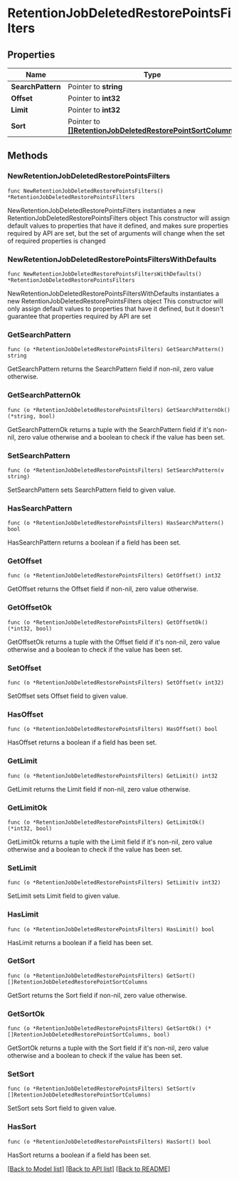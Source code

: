 # RetentionJobDeletedRestorePointsFilters

## Properties

Name | Type | Description | Notes
------------ | ------------- | ------------- | -------------
**SearchPattern** | Pointer to **string** |  | [optional] 
**Offset** | Pointer to **int32** |  | [optional] 
**Limit** | Pointer to **int32** |  | [optional] 
**Sort** | Pointer to [**[]RetentionJobDeletedRestorePointSortColumns**](RetentionJobDeletedRestorePointSortColumns.md) |  | [optional] 

## Methods

### NewRetentionJobDeletedRestorePointsFilters

`func NewRetentionJobDeletedRestorePointsFilters() *RetentionJobDeletedRestorePointsFilters`

NewRetentionJobDeletedRestorePointsFilters instantiates a new RetentionJobDeletedRestorePointsFilters object
This constructor will assign default values to properties that have it defined,
and makes sure properties required by API are set, but the set of arguments
will change when the set of required properties is changed

### NewRetentionJobDeletedRestorePointsFiltersWithDefaults

`func NewRetentionJobDeletedRestorePointsFiltersWithDefaults() *RetentionJobDeletedRestorePointsFilters`

NewRetentionJobDeletedRestorePointsFiltersWithDefaults instantiates a new RetentionJobDeletedRestorePointsFilters object
This constructor will only assign default values to properties that have it defined,
but it doesn't guarantee that properties required by API are set

### GetSearchPattern

`func (o *RetentionJobDeletedRestorePointsFilters) GetSearchPattern() string`

GetSearchPattern returns the SearchPattern field if non-nil, zero value otherwise.

### GetSearchPatternOk

`func (o *RetentionJobDeletedRestorePointsFilters) GetSearchPatternOk() (*string, bool)`

GetSearchPatternOk returns a tuple with the SearchPattern field if it's non-nil, zero value otherwise
and a boolean to check if the value has been set.

### SetSearchPattern

`func (o *RetentionJobDeletedRestorePointsFilters) SetSearchPattern(v string)`

SetSearchPattern sets SearchPattern field to given value.

### HasSearchPattern

`func (o *RetentionJobDeletedRestorePointsFilters) HasSearchPattern() bool`

HasSearchPattern returns a boolean if a field has been set.

### GetOffset

`func (o *RetentionJobDeletedRestorePointsFilters) GetOffset() int32`

GetOffset returns the Offset field if non-nil, zero value otherwise.

### GetOffsetOk

`func (o *RetentionJobDeletedRestorePointsFilters) GetOffsetOk() (*int32, bool)`

GetOffsetOk returns a tuple with the Offset field if it's non-nil, zero value otherwise
and a boolean to check if the value has been set.

### SetOffset

`func (o *RetentionJobDeletedRestorePointsFilters) SetOffset(v int32)`

SetOffset sets Offset field to given value.

### HasOffset

`func (o *RetentionJobDeletedRestorePointsFilters) HasOffset() bool`

HasOffset returns a boolean if a field has been set.

### GetLimit

`func (o *RetentionJobDeletedRestorePointsFilters) GetLimit() int32`

GetLimit returns the Limit field if non-nil, zero value otherwise.

### GetLimitOk

`func (o *RetentionJobDeletedRestorePointsFilters) GetLimitOk() (*int32, bool)`

GetLimitOk returns a tuple with the Limit field if it's non-nil, zero value otherwise
and a boolean to check if the value has been set.

### SetLimit

`func (o *RetentionJobDeletedRestorePointsFilters) SetLimit(v int32)`

SetLimit sets Limit field to given value.

### HasLimit

`func (o *RetentionJobDeletedRestorePointsFilters) HasLimit() bool`

HasLimit returns a boolean if a field has been set.

### GetSort

`func (o *RetentionJobDeletedRestorePointsFilters) GetSort() []RetentionJobDeletedRestorePointSortColumns`

GetSort returns the Sort field if non-nil, zero value otherwise.

### GetSortOk

`func (o *RetentionJobDeletedRestorePointsFilters) GetSortOk() (*[]RetentionJobDeletedRestorePointSortColumns, bool)`

GetSortOk returns a tuple with the Sort field if it's non-nil, zero value otherwise
and a boolean to check if the value has been set.

### SetSort

`func (o *RetentionJobDeletedRestorePointsFilters) SetSort(v []RetentionJobDeletedRestorePointSortColumns)`

SetSort sets Sort field to given value.

### HasSort

`func (o *RetentionJobDeletedRestorePointsFilters) HasSort() bool`

HasSort returns a boolean if a field has been set.


[[Back to Model list]](../README.md#documentation-for-models) [[Back to API list]](../README.md#documentation-for-api-endpoints) [[Back to README]](../README.md)


